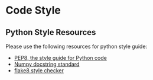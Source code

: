 # Code Style


## Python Style Resources
Please use the following resources for python style guide:
- [PEP8, the style guide for Python code][pep8]
- [Numpy docstring standard][numpydoc]
- [flake8 style checker][flake8]


[pep8]: <https://www.python.org/dev/peps/pep-0008/>
[numpydoc]: <https://numpydoc.readthedocs.io/en/latest/format.html#docstring-standard>
[flake8]: <https://flake8.pycqa.org/en/latest/>
